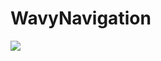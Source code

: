 # WavyNavigation
 [![](https://jitpack.io/v/Jamalzahid/WavyNavigation.svg)](https://jitpack.io/#Jamalzahid/WavyNavigation)
